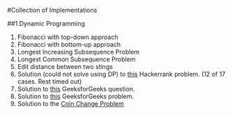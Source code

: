 #Collection of Implementations

##1.Dynamic Programming
1. Fibonacci with top-down approach
2. Fibonacci with bottom-up approach
3. Longest Increasing Subsequence Problem
4. Longest Common Subsequence Problem
5. Edit distance between two stings
6. Solution (could not solve using DP) to [this](https://www.hackerrank.com/challenges/wet-shark-and-two-subsequences) Hackerrank problem. (12 of 17 cases. Rest timed out)
7. Solution to [this](http://www.geeksforgeeks.org/count-possible-ways-to-construct-buildings/) GeeksforGeeks question.
8. Solution to [this](http://www.geeksforgeeks.org/maximum-profit-by-buying-and-selling-a-share-at-most-twice/) GeeksforGeeks problem.
9. Solution to the [Coin Change Problem](https://www.hackerrank.com/challenges/coin-change) 